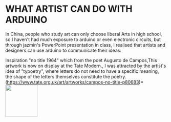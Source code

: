 # WHAT ARTIST CAN DO WITH ARDUINO
In China, people who study art can only choose liberal Arts in high school, so I haven't had much exposure to arduino or even electronic circuits, but through jazmin's PowerPoint presentation in class, I realised that artists and designers can use arduino to communicate their ideas.


Inspiration
  "no title 1964" which from the poet Augusto de Campos,This artwork is now on display at the Tate Modern., I was attracted by the artist's idea of "typoetry", where letters do not need to have a specific meaning, the shape of the letters themselves constitute the poetry.(https://www.tate.org.uk/art/artworks/campos-no-title-p80683)*
<img src="https://user-images.githubusercontent.com/94130084/141469368-0a98c357-150c-4848-8573-35659df45bea.png" width="100px">
